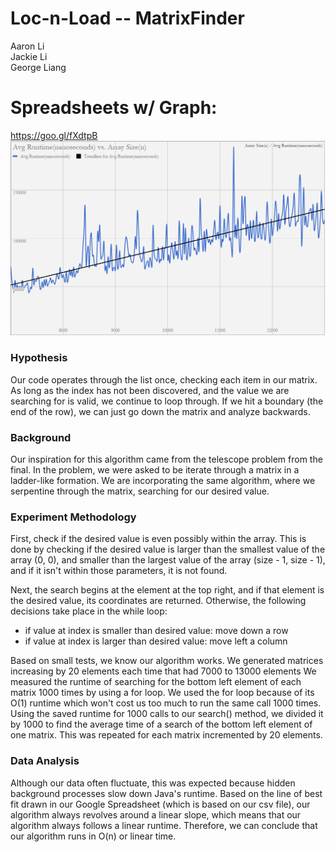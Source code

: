 # Loc-n-Load -- MatrixFinder
Aaron Li
<br>
Jackie Li
<br>
George Liang
# Spreadsheets w/ Graph:
https://goo.gl/fXdtpB
![](graph/MatrixFinderGraph.PNG)

### Hypothesis
Our code operates through the list once, checking each item in our matrix. As long as the index has not been discovered, 
and the value we are searching for is valid, we continue to loop through. If we hit a boundary (the end of the row), we can
just go down the matrix and analyze backwards.

### Background
Our inspiration for this algorithm came from the telescope problem from the final. In the problem, we were asked to be iterate
through a matrix in a ladder-like formation. We are incorporating the same algorithm, where we serpentine through the matrix, 
searching for our desired value. 

### Experiment Methodology
First, check if the desired value is even possibly within the array. This is
done by checking if the desired value is larger than the smallest value of the
array (0, 0), and smaller than the largest value of the array (size - 1, size - 1),
and if it isn't within those parameters, it is not found.

Next, the search begins at the element at the top right, and if that element
is the desired value, its coordinates are returned. Otherwise, the following
decisions take place in the while loop:
* if value at index is smaller than desired value: move down a row
* if value at index is larger than desired value: move left a column

Based on small tests, we know our algorithm works. We generated matrices increasing by 20 elements each time 
that had 7000 to 13000 elements  We measured the runtime of searching for the bottom left element of each matrix
1000 times by using a for loop. We used the for loop because of its O(1) runtime which won't cost us too much to run
the same call 1000 times. Using the saved runtime for 1000 calls to our search() method, we divided it by 1000 to find
the average time of a search of the bottom left element of one matrix. This was repeated for each matrix incremented by
20 elements. 


### Data Analysis
Although our data often fluctuate, this was expected because hidden background processes slow down Java's runtime. Based on the line of best fit drawn in 
our Google Spreadsheet (which is based on our csv file), our algorithm always revolves around a linear slope, which means that our algorithm always 
follows a linear runtime. Therefore, we can conclude that our algorithm runs in O(n) or linear time. 
